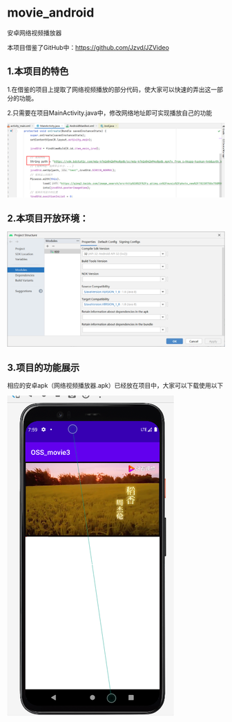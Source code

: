 # movie_android
安卓网络视频播放器

本项目借鉴了GitHub中：https://github.com/Jzvd/JZVideo



## 1.本项目的特色

​		1.在借鉴的项目上提取了网络视频播放的部分代码，使大家可以快速的弄出这一部分的功能。

​		2.只需要在项目MainActivity.java中，修改网络地址即可实现播放自己的功能

![image-20220821155239706](./image/test.png)



## 2.本项目开放环境：

![image-20220821155239706](./image/environment.png)

## 3.项目的功能展示

相应的安卓apk（网络视频播放器.apk）已经放在项目中，大家可以下载使用以下

![image-20220821155239706](./image/shows.png)

